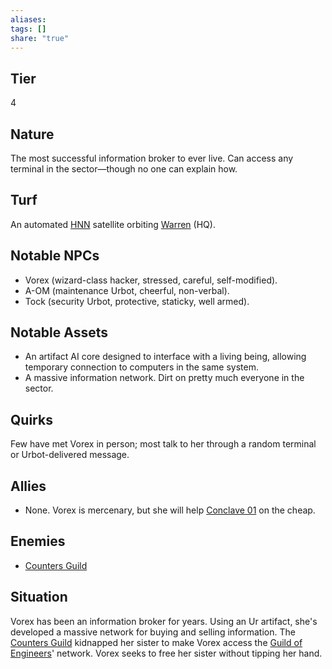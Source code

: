 ```yaml
---
aliases: 
tags: []
share: "true"
---
```

## Tier
4

## Nature
The most successful information broker to ever live. Can access any terminal in the sector—though no one can explain how.

## Turf
An automated [HNN](./Hegemonic%20News%20Network.md) satellite orbiting [Warren](./Warren.md) (HQ).

## Notable NPCs
- Vorex (wizard-class hacker, stressed, careful, self-modified).
- A-OM (maintenance Urbot, cheerful, non-verbal).
- Tock (security Urbot, protective, staticky, well armed).

## Notable Assets
- An artifact AI core designed to interface with a living being, allowing temporary connection to computers in the same system.
- A massive information network. Dirt on pretty much everyone in the sector.

## Quirks
Few have met Vorex in person; most talk to her through a random terminal or Urbot-delivered message.

## Allies
- None. Vorex is mercenary, but she will help [Conclave 01](./Conclave%2001.md) on the cheap.

## Enemies
- [Counters Guild](./Counters%20Guild.md)

## Situation
Vorex has been an information broker for years. Using an Ur artifact, she's developed a massive network for buying and selling information. The [Counters Guild](./Counters%20Guild.md) kidnapped her sister to make Vorex access the [Guild of Engineers](./Guild%20of%20Engineers.md)' network. Vorex seeks to free her sister without tipping her hand.
